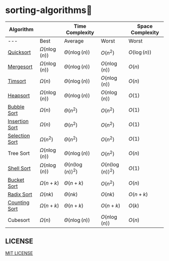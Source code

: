 # sorting-algorithms🎢

<div align="center">

|Algorithm||Time Complexity||Space Complexity|
|--|--|--|--|--|
|---|Best|Average|Worst|Worst|
|[Quicksort](./docs/Quicksort.md)|$\Omega(n \log(n))$|$\Theta(n \log(n))$|$O(n^2)$|$O(\log(n))$|
|[Mergesort](./docs/Mergesort.md)|$\Omega(n \log(n))$|$\Theta(n \log(n))$|$O(n \log(n))$|$O(n)$|
|[Timsort](./docs/Timsort.md)|$\Omega(n)$|$\Theta(n \log(n))$|$O(n \log(n))$|$O(n)$|
|[Heapsort](./docs/Heapsort.md)|$\Omega(n \log(n))$|$\Theta(n \log(n))$|$O(n \log(n))$|$O(1)$|
|[Bubble Sort](./docs/Bubblesort.md)|$\Omega(n)$|$\Theta(n^2)$|$O(n^2)$|$O(1)$|
|[Insertion Sort](./docs/Insertionsort.md)|$\Omega(n)$|$\Theta(n^2)$|$O(n^2)$|$O(1)$|
|[Selection Sort](./docs/Selectionsort.md)|$\Omega(n^2)$|$\Theta(n^2)$|$O(n^2)$|$O(1)$|
|Tree Sort|$\Omega(n \log(n))$|$\Theta(n \log(n))$|$O(n^2)$|$O(n)$|
|[Shell Sort](./docs/Shellsort.md)|$\Omega(n \log (n))$|$\Theta(n(\log (n))^2)$|$O(n(\log (n))^2)$|$O(1)$|
|[Bucket Sort](./docs/Bucketsort.md)|$\Omega(n + k)$|$\Theta(n + k)$|$O(n^2)$|$O(n)$|
|[Radix Sort](./docs/Radixsort.md)|$\Omega(nk)$|$\Theta(nk)$|$O(nk)$|$O(n+k)$|
|[Counting Sort](./docs/Countingsort.md)|$\Omega(n + k)$|$\Theta(n + k)$|$O(n + k)$|$O(k)$|
|Cubesort|$\Omega(n)$|$\Theta(n \log(n))$|$O(n \log(n))$|$O(n)$|

</div>

## LICENSE

[MIT LICENSE](./LICENSE)